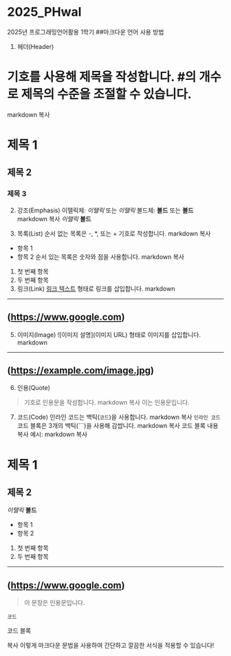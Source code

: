 # 2025_PHwal
2025년 프로그래밍언어활용 1학기
##마크다운 언어 사용 방법

1. 헤더(Header)
# 기호를 사용해 제목을 작성합니다. #의 개수로 제목의 수준을 조절할 수 있습니다.
markdown
복사
# 제목 1
## 제목 2
### 제목 3

2. 강조(Emphasis)
이탤릭체: *이탤릭* 또는 _이탤릭_
볼드체: **볼드** 또는 __볼드__
markdown
복사
*이탤릭*
**볼드**

3. 목록(List)
순서 없는 목록은 -, *, 또는 + 기호로 작성합니다.
markdown
복사
- 항목 1
- 항목 2
순서 있는 목록은 숫자와 점을 사용합니다.
markdown
복사
1. 첫 번째 항목
2. 두 번째 항목
4. 링크(Link)
[링크 텍스트](URL) 형태로 링크를 삽입합니다.
markdown
---
(https://www.google.com)
---
5. 이미지(Image)
![이미지 설명](이미지 URL) 형태로 이미지를 삽입합니다.
markdown
---
(https://example.com/image.jpg)
---
6. 인용(Quote)
> 기호로 인용문을 작성합니다.
markdown
복사
> 이는 인용문입니다.

7. 코드(Code)
인라인 코드는 백틱(`코드`)을 사용합니다.
markdown
복사
`인라인 코드`
코드 블록은 3개의 백틱(```)을 사용해 감쌉니다.
markdown
복사
코드 블록 내용
복사
예시:
markdown
복사
# 제목 1
## 제목 2

*이탤릭* **볼드**

- 항목 1
- 항목 2

1. 첫 번째 항목
2. 두 번째 항목
---
(https://www.google.com)
---
> 이 문장은 인용문입니다.

`코드`

코드 블록

복사
이렇게 마크다운 문법을 사용하여 간단하고 깔끔한 서식을 적용할 수 있습니다!
